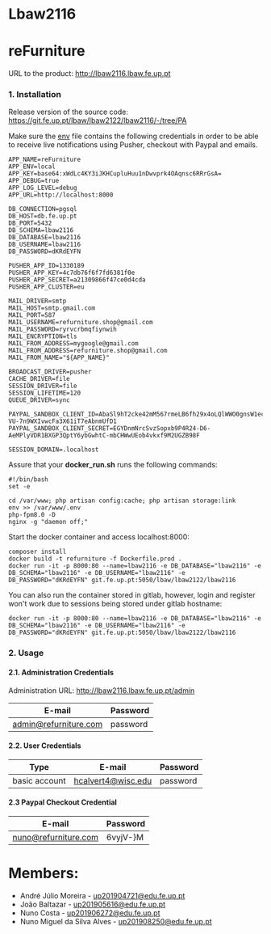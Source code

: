 # Lbaw2116

# reFurniture

URL to the product: http://lbaw2116.lbaw.fe.up.pt

###  1. Installation

Release version of the source code: https://git.fe.up.pt/lbaw/lbaw2122/lbaw2116/-/tree/PA

Make sure the [env](https://git.fe.up.pt/lbaw/lbaw2122/lbaw2116/-/blob/main/.env) file contains the following credentials in order to be able to receive live notifications using Pusher, checkout with Paypal and emails.

```
APP_NAME=reFurniture
APP_ENV=local
APP_KEY=base64:xWdLc4KY3iJKHCupluHuu1nDwvprk4OAqnsc6RRrGsA=
APP_DEBUG=true
APP_LOG_LEVEL=debug
APP_URL=http://localhost:8000

DB_CONNECTION=pgsql
DB_HOST=db.fe.up.pt
DB_PORT=5432
DB_SCHEMA=lbaw2116
DB_DATABASE=lbaw2116
DB_USERNAME=lbaw2116
DB_PASSWORD=dKRdEYFN

PUSHER_APP_ID=1330189
PUSHER_APP_KEY=4c7db76f6f7fd6381f0e
PUSHER_APP_SECRET=a21309866f47ce0d4cda
PUSHER_APP_CLUSTER=eu

MAIL_DRIVER=smtp
MAIL_HOST=smtp.gmail.com
MAIL_PORT=587
MAIL_USERNAME=refurniture.shop@gmail.com
MAIL_PASSWORD=ryrvcrbmqfiynwih
MAIL_ENCRYPTION=tls
MAIL_FROM_ADDRESS=mygoogle@gmail.com
MAIL_FROM_ADDRESS=refurniture.shop@gmail.com
MAIL_FROM_NAME="${APP_NAME}"

BROADCAST_DRIVER=pusher
CACHE_DRIVER=file
SESSION_DRIVER=file
SESSION_LIFETIME=120
QUEUE_DRIVER=sync

PAYPAL_SANDBOX_CLIENT_ID=AbaSl9hT2cke42mM567rmeLB6fh29x4oLQlWWO0gnsW1ec3md-VU-7n9WXIvwcFa3X61iT7eAbnmUfD1
PAYPAL_SANDBOX_CLIENT_SECRET=EGYDnmNrcSvzSopxb9P4R24-D6-AeMPlyVDR1BXGP3QptY6ybGwhtC-mbCHWwUEob4vkxf9M2UGZB98F

SESSION_DOMAIN=.localhost
```

Assure that your **docker_run.sh** runs the following commands:

```
#!/bin/bash
set -e

cd /var/www; php artisan config:cache; php artisan storage:link
env >> /var/www/.env
php-fpm8.0 -D
nginx -g "daemon off;"
```

Start the docker container and access localhost:8000:

```
composer install
docker build -t refurniture -f Dockerfile.prod .
docker run -it -p 8000:80 --name=lbaw2116 -e DB_DATABASE="lbaw2116" -e DB_SCHEMA="lbaw2116" -e DB_USERNAME="lbaw2116" -e DB_PASSWORD="dKRdEYFN" git.fe.up.pt:5050/lbaw/lbaw2122/lbaw2116
```

You can also run the container stored in gitlab, however, login and register won't work due to sessions being stored under gitlab hostname:

```
docker run -it -p 8000:80 --name=lbaw2116 -e DB_DATABASE="lbaw2116" -e DB_SCHEMA="lbaw2116" -e DB_USERNAME="lbaw2116" -e DB_PASSWORD="dKRdEYFN" git.fe.up.pt:5050/lbaw/lbaw2122/lbaw2116
```

###  2. Usage

####  2.1. Administration Credentials

Administration URL: http://lbaw2116.lbaw.fe.up.pt/admin

| E-mail | Password |
|--------|----------|
| admin@refurniture.com | password |

####  2.2. User Credentials
| Type | E-mail | Password |
|------|--------|----------|
| basic account | hcalvert4@wisc.edu | password |

#### 2.3 Paypal Checkout Credential
| E-mail | Password |
|--------|----------|
| nuno@refurniture.com | 6vyjV-}M |


# Members:

-   André Júlio Moreira - up201904721@edu.fe.up.pt
-   João Baltazar - up201905616@edu.fe.up.pt
-   Nuno Costa - up201906272@edu.fe.up.pt
-   Nuno Miguel da Silva Alves - up201908250@edu.fe.up.pt
